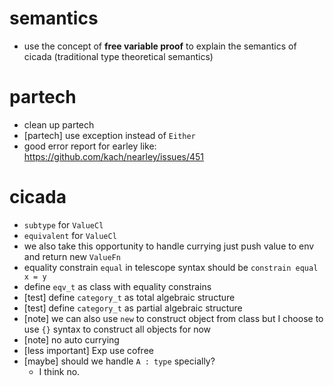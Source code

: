 # semantics
- use the concept of **free variable proof** to explain the semantics of cicada
  (traditional type theoretical semantics)
# partech
- clean up partech
- [partech] use exception instead of `Either`
- good error report for earley
  like: https://github.com/kach/nearley/issues/451
# cicada
- `subtype` for `ValueCl`
- `equivalent` for `ValueCl`
- we also take this opportunity to handle currying
  just push value to env and return new `ValueFn`
- equality constrain `equal` in telescope
  syntax should be
  `constrain equal x = y`
- define `eqv_t` as class with equality constrains
- [test] define `category_t` as total algebraic structure
- [test] define `category_t` as partial algebraic structure
- [note] we can also use `new` to construct object from class
  but I choose to use `{}` syntax to construct all objects for now
- [note] no auto currying
- [less important] Exp use cofree
- [maybe] should we handle `A : type` specially?
  - I think no.
